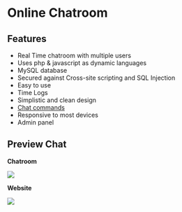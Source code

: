 # Online Chatroom

## Features

- Real Time chatroom with multiple users
- Uses php & javascript as dynamic languages
- MySQL database
- Secured against Cross-site scripting and SQL Injection
- Easy to use 
- Time Logs
- Simplistic and clean design
- [Chat commands](https://i.imgur.com/ZgmWroA.jpg)
- Responsive to most devices
- Admin panel

## Preview Chat

**Chatroom**

![](https://i.imgur.com/ONl8u9h.jpg)

**Website**

![](https://i.imgur.com/dak5IdB.jpg)
